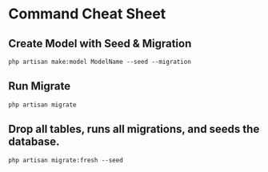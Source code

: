 # Command Cheat Sheet

## Create Model with Seed & Migration

`php artisan make:model ModelName --seed --migration`

## Run Migrate

`php artisan migrate`

## Drop all tables, runs all migrations, and seeds the database.

`php artisan migrate:fresh --seed`
